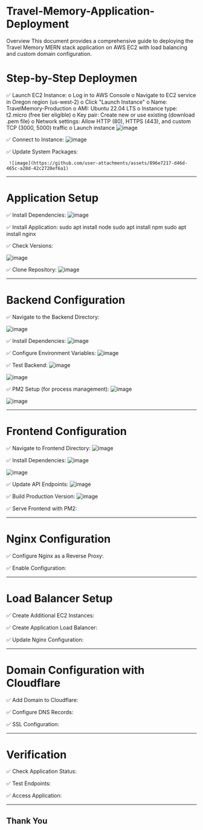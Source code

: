 # Travel-Memory-Application-Deployment

Overview
This document provides a comprehensive guide to deploying the Travel Memory MERN stack application on AWS EC2 with load balancing and custom domain configuration.

# Step-by-Step Deploymen

✅ 	Launch EC2 Instance:
o	Log in to AWS Console
o	Navigate to EC2 service in Oregon region (us-west-2)
o	Click "Launch Instance"
o	Name: TravelMemory-Production
o	AMI: Ubuntu 22.04 LTS
o	Instance type: t2.micro (free tier eligible)
o	Key pair: Create new or use existing (download .pem file)
o	Network settings: Allow HTTP (80), HTTPS (443), and custom TCP (3000, 5000) traffic
o	Launch instance
![image](https://github.com/user-attachments/assets/3d815128-4c30-4d0b-9228-91aadbd67f50)


✅ 	Connect to Instance:
![image](https://github.com/user-attachments/assets/559d9591-1ceb-4671-baff-2ee3b83ad88d)

✅ 	Update System Packages:
   
     ![image](https://github.com/user-attachments/assets/896e7217-d46d-465c-a28d-42c2720ef6a1)

*********************************************************************************************************************************************************************
# Application Setup

✅  Install Dependencies:
 ![image](https://github.com/user-attachments/assets/f22fab3b-049f-4a6a-99a5-f17025e315a5)

✅  Install Application:
sudo apt install node
sudo apt install npm
sudo apt install nginx

✅ Check Versions:

 ![image](https://github.com/user-attachments/assets/4bcf024e-7673-4b2f-b2d0-5803ccb2352d)

✅  Clone Repository:
![image](https://github.com/user-attachments/assets/d715b5bb-9e23-43f5-bbeb-fbcd7342bd39)


*********************************************************************************************************************************************************************

# Backend Configuration

✅  Navigate to the Backend Directory:

 ![image](https://github.com/user-attachments/assets/b91e4594-43bc-41b2-9d8e-0844e30d4cfb)

✅  Install Dependencies:
 ![image](https://github.com/user-attachments/assets/bd5c2fb6-8c7a-4f95-9811-18344c3f3b36)

✅  Configure Environment Variables:
  ![image](https://github.com/user-attachments/assets/2f391f5e-ca45-4f61-8fe1-fa6e21ca6502)

✅  Test Backend:
 ![image](https://github.com/user-attachments/assets/1b3b8fea-67ca-4ff6-a7df-1b69dfcc7102)

 ![image](https://github.com/user-attachments/assets/7da1c3fa-0b64-4cdd-a985-5f6e35202fd9)

✅  PM2 Setup (for process management):
 ![image](https://github.com/user-attachments/assets/67e0d754-5706-486c-a40e-85d2b50d7e67)

 ![image](https://github.com/user-attachments/assets/c1218c31-1c24-4d25-866a-93c721cc14bd)

*********************************************************************************************************************************************************************
# Frontend Configuration

✅ Navigate to Frontend Directory:
 ![image](https://github.com/user-attachments/assets/b03f2f46-de43-4497-90da-73afc45e1dce)


✅ Install Dependencies:
 ![image](https://github.com/user-attachments/assets/0aed1c93-eba0-4ea2-b6af-fd2e620e5488)

 ![image](https://github.com/user-attachments/assets/acea448c-84aa-4e5b-aac7-d184bf5ff7f4)


✅ Update API Endpoints:
 ![image](https://github.com/user-attachments/assets/f19fa8c7-15e7-4628-bf38-1b74da9eb62a)


✅ Build Production Version:
 ![image](https://github.com/user-attachments/assets/afc42e67-7106-4dea-bf6e-7701f5e95abe)


✅ Serve Frontend with PM2:
 

*********************************************************************************************************************************************************************
# Nginx Configuration

✅ Configure Nginx as a Reverse Proxy:
 

✅ Enable Configuration:
 

*********************************************************************************************************************************************************************
# Load Balancer Setup

✅ Create Additional EC2 Instances:


✅ Create Application Load Balancer:



✅ Update Nginx Configuration:



*********************************************************************************************************************************************************************

# Domain Configuration with Cloudflare

✅ Add Domain to Cloudflare: 


✅ Configure DNS Records:


✅ SSL Configuration:


*********************************************************************************************************************************************************************
# Verification

✅ Check Application Status:


✅ Test Endpoints:


✅ Access Application:


*********************************************************************************************************************************************************************

## Thank You ##


